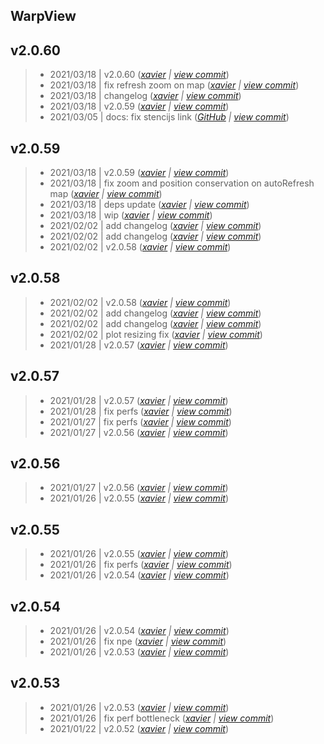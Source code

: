 WarpView
---

## v2.0.60

> +  2021/03/18  | v2.0.60  (*[xavier](marin.xavier@gmail.com) | [view commit](https://github.com/senx/warpview/commit/03300c39987f091b62db7ac7520c0cc99f238af4)*)
> +  2021/03/18  | fix refresh zoom on map  (*[xavier](marin.xavier@gmail.com) | [view commit](https://github.com/senx/warpview/commit/850496abf9bdf023c7cbaec9410dd905526ad918)*)
> +  2021/03/18  | changelog  (*[xavier](marin.xavier@gmail.com) | [view commit](https://github.com/senx/warpview/commit/b027b696781cfd8fa7421f66acc4c46a9b7953ae)*)
> +  2021/03/18  | v2.0.59  (*[xavier](marin.xavier@gmail.com) | [view commit](https://github.com/senx/warpview/commit/a7bc039825edf5da4581d848d1fd5b5a890f2394)*)
> +  2021/03/05  | docs: fix stencijs link  (*[GitHub](noreply@github.com) | [view commit](https://github.com/senx/warpview/commit/88f61f9efe22256e564299e3892d7761179349da)*)

## v2.0.59

> +  2021/03/18  | v2.0.59  (*[xavier](marin.xavier@gmail.com) | [view commit](https://github.com/senx/warpview/commit/dc1f01e0842dcc253bd2e3551127517b0fb2daba)*)
> +  2021/03/18  | fix zoom and position conservation on autoRefresh map  (*[xavier](marin.xavier@gmail.com) | [view commit](https://github.com/senx/warpview/commit/12bd08c2a09f2d398fee3223e2ad7f831e802a95)*)
> +  2021/03/18  | deps update  (*[xavier](marin.xavier@gmail.com) | [view commit](https://github.com/senx/warpview/commit/425d85e2a7934863d827661eee3a8a82b598a5da)*)
> +  2021/03/18  | wip  (*[xavier](marin.xavier@gmail.com) | [view commit](https://github.com/senx/warpview/commit/e322d3ef4ab725aee3168c4a700495b5dc6e0e8a)*)
> +  2021/02/02  | add changelog  (*[xavier](marin.xavier@gmail.com) | [view commit](https://github.com/senx/warpview/commit/2b6ed9464e3b8b5c9355f51ea3b55454e008ef4b)*)
> +  2021/02/02  | add changelog  (*[xavier](marin.xavier@gmail.com) | [view commit](https://github.com/senx/warpview/commit/949cd8943f76dbcb4b4196e86ad518db1d107e64)*)
> +  2021/02/02  | v2.0.58  (*[xavier](marin.xavier@gmail.com) | [view commit](https://github.com/senx/warpview/commit/f07f660fe6ed583a4fc8ebfecac5f720c5346a17)*)

## v2.0.58

> +  2021/02/02  | v2.0.58  (*[xavier](marin.xavier@gmail.com) | [view commit](https://github.com/senx/warpview/commit/82d7b98b2b704933ed150795e5db40368e3e0455)*)
> +  2021/02/02  | add changelog  (*[xavier](marin.xavier@gmail.com) | [view commit](https://github.com/senx/warpview/commit/e2fc59796c6f4eb6cfce70bf98d6fd2d3839784d)*)
> +  2021/02/02  | add changelog  (*[xavier](marin.xavier@gmail.com) | [view commit](https://github.com/senx/warpview/commit/32658ea5afe70deb0c64e5a90bbb48d72c8c8d3c)*)
> +  2021/02/02  | plot resizing fix  (*[xavier](marin.xavier@gmail.com) | [view commit](https://github.com/senx/warpview/commit/6cafb08d94f91ac765f5648b30935a5d34ade5a4)*)
> +  2021/01/28  | v2.0.57  (*[xavier](marin.xavier@gmail.com) | [view commit](https://github.com/senx/warpview/commit/87a5672ec57829d082617933fba4d2ab1ed74bb1)*)

## v2.0.57

> +  2021/01/28  | v2.0.57  (*[xavier](marin.xavier@gmail.com) | [view commit](https://github.com/senx/warpview/commit/a6a9395024ca6e9443bdd909ee48be0c135ac9f3)*)
> +  2021/01/28  | fix perfs  (*[xavier](marin.xavier@gmail.com) | [view commit](https://github.com/senx/warpview/commit/b10e6d9fd912f113994ad2d51ea7fa1ebd81c945)*)
> +  2021/01/27  | fix perfs  (*[xavier](marin.xavier@gmail.com) | [view commit](https://github.com/senx/warpview/commit/5392be088bd468e79d82ab29e653ebd152ea9a29)*)
> +  2021/01/27  | v2.0.56  (*[xavier](marin.xavier@gmail.com) | [view commit](https://github.com/senx/warpview/commit/0bd5651d2a08a926ee9b2ca94047f5f5d4308a5e)*)

## v2.0.56

> +  2021/01/27  | v2.0.56  (*[xavier](marin.xavier@gmail.com) | [view commit](https://github.com/senx/warpview/commit/fdd499cc1c7b9189f4461225356c29a90cd1d26c)*)
> +  2021/01/26  | v2.0.55  (*[xavier](marin.xavier@gmail.com) | [view commit](https://github.com/senx/warpview/commit/d532885b200cdb8c1a9086b0501319df59993710)*)

## v2.0.55

> +  2021/01/26  | v2.0.55  (*[xavier](marin.xavier@gmail.com) | [view commit](https://github.com/senx/warpview/commit/d987c3ee56b25353524585ad15fe1faedbe124ec)*)
> +  2021/01/26  | fix perfs  (*[xavier](marin.xavier@gmail.com) | [view commit](https://github.com/senx/warpview/commit/96fa7ec566b3de8e02d6e6651fb8a0c88c7bf722)*)
> +  2021/01/26  | v2.0.54  (*[xavier](marin.xavier@gmail.com) | [view commit](https://github.com/senx/warpview/commit/fb433a76bdb1144e7994b1f6f228eec9fd504052)*)

## v2.0.54

> +  2021/01/26  | v2.0.54  (*[xavier](marin.xavier@gmail.com) | [view commit](https://github.com/senx/warpview/commit/7b60918537a7f7dc58473c966816b9a473b405f9)*)
> +  2021/01/26  | fix npe  (*[xavier](marin.xavier@gmail.com) | [view commit](https://github.com/senx/warpview/commit/6cff17f1fbb9067871595a94da2ebb3bfe475ddb)*)
> +  2021/01/26  | v2.0.53  (*[xavier](marin.xavier@gmail.com) | [view commit](https://github.com/senx/warpview/commit/22cf797eacb6e933f42d5d75e1b851db1f7759a6)*)

## v2.0.53

> +  2021/01/26  | v2.0.53  (*[xavier](marin.xavier@gmail.com) | [view commit](https://github.com/senx/warpview/commit/a382966091cb2f4720552c13f54abc33d41f4dd7)*)
> +  2021/01/26  | fix perf bottleneck  (*[xavier](marin.xavier@gmail.com) | [view commit](https://github.com/senx/warpview/commit/09c1217424c135cca6d68b9f87c9542180726390)*)
> +  2021/01/22  | v2.0.52  (*[xavier](marin.xavier@gmail.com) | [view commit](https://github.com/senx/warpview/commit/6699bce411031f5a8a32afb947b44404c7e29efa)*)


